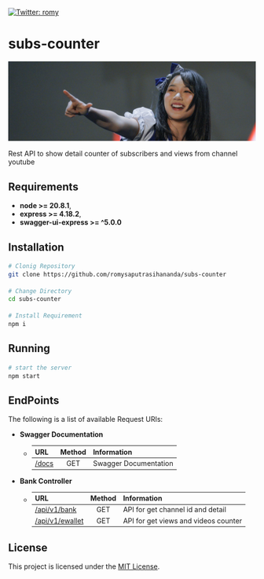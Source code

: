 [![Twitter: romy](https://img.shields.io/twitter/follow/RomySihananda)](https://twitter.com/RomySihananda)

# subs-counter

![](https://raw.githubusercontent.com/RomySaputraSihananda/RomySaputraSihananda/main/images/uytrfvjm.jpeg)

Rest API to show detail counter of subscribers and views from channel youtube

## Requirements

- **node >= 20.8.1**,
- **express >= 4.18.2**,
- **swagger-ui-express >= ^5.0.0**

## Installation

```sh
# Clonig Repository
git clone https://github.com/romysaputrasihananda/subs-counter

# Change Directory
cd subs-counter

# Install Requirement
npm i
```

## Running

```sh
# start the server
npm start
```

## EndPoints

The following is a list of available Request URIs:

- **Swagger Documentation**

  - | URL                                 | Method | Information           |
    | :---------------------------------- | :----: | :-------------------- |
    | [/docs](http://localhost:4444/docs) |  GET   | Swagger Documentation |

- **Bank Controller**

  - | URL                                                          | Method | Information                          |
    | :----------------------------------------------------------- | :----: | :----------------------------------- |
    | [/api/v1/bank](http://localhost:4444/api/v1/search/{name})   |  GET   | API for get channel id and detail    |
    | [/api/v1/ewallet](http://localhost:4444/api/v1/channel/{id}) |  GET   | API for get views and videos counter |

## License

This project is licensed under the [MIT License](LICENSE).
